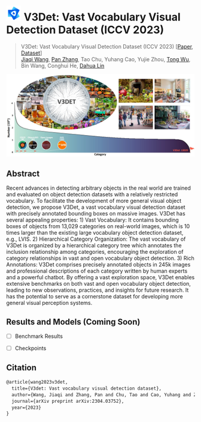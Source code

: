 # <img src="v3det_icon.jpg" height="40"> V3Det: Vast Vocabulary Visual Detection Dataset (ICCV 2023)

> V3Det: Vast Vocabulary Visual Detection Dataset (ICCV 2023) [[Paper](https://arxiv.org/pdf/2304.03752.pdf), [Dataset](https://v3det.openxlab.org.cn/)]   
> [Jiaqi Wang](https://myownskyw7.github.io/), [Pan Zhang](https://panzhang0212.github.io/), Tao Chu, Yuhang Cao, Yujie Zhou, [Tong Wu](https://wutong16.github.io/), Bin Wang, Conghui He, [Dahua Lin](http://dahua.site/)    

<p align="left">
    <img width=960 src="introduction.jpg"/>
</p>


<!-- [ALGORITHM] -->

## Abstract

Recent advances in detecting arbitrary objects in the real world are trained and evaluated on object detection datasets with a relatively restricted vocabulary. To facilitate the development of more general visual object detection, we propose V3Det, a vast vocabulary visual detection dataset with precisely annotated bounding boxes on massive images. V3Det has several appealing properties: 1) Vast Vocabulary: It contains bounding boxes of objects from 13,029 categories on real-world images, which is 10 times larger than the existing large vocabulary object detection dataset, e.g., LVIS. 2) Hierarchical Category Organization: The vast vocabulary of V3Det is organized by a hierarchical category tree which annotates the inclusion relationship among categories, encouraging the exploration of category relationships in vast and open vocabulary object detection. 3) Rich Annotations: V3Det comprises precisely annotated objects in 245k images and professional descriptions of each category written by human experts and a powerful chatbot. By offering a vast exploration space, V3Det enables extensive benchmarks on both vast and open vocabulary object detection, leading to new observations, practices, and insights for future research. It has the potential to serve as a cornerstone dataset for developing more general visual perception systems.


## Results and Models (Coming Soon)

- [ ] Benchmark Results
- [ ] Checkpoints



## Citation

```latex
@article{wang2023v3det,
  title={V3det: Vast vocabulary visual detection dataset},
  author={Wang, Jiaqi and Zhang, Pan and Chu, Tao and Cao, Yuhang and Zhou, Yujie and Wu, Tong and Wang, Bin and He, Conghui and Lin, Dahua},
  journal={arXiv preprint arXiv:2304.03752},
  year={2023}
}
```
